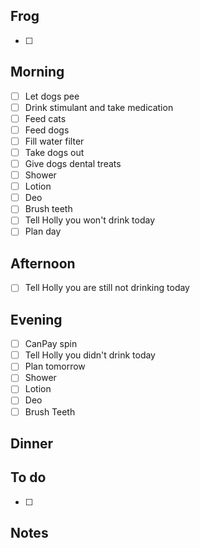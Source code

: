 ## Frog
- [ ] 

## Morning 
- [ ] Let dogs pee
- [ ] Drink stimulant and take medication
- [ ] Feed cats
- [ ] Feed dogs
- [ ] Fill water filter
- [ ] Take dogs out 
- [ ] Give dogs dental treats
- [ ] Shower
- [ ] Lotion
- [ ] Deo
- [ ] Brush teeth
- [ ] Tell Holly you won't drink today
- [ ] Plan day

## Afternoon 
- [ ] Tell Holly you are still not drinking today

## Evening
- [ ] CanPay spin
- [ ] Tell Holly you didn't drink today
- [ ] Plan tomorrow 
- [ ] Shower 
- [ ] Lotion 
- [ ] Deo 
- [ ] Brush Teeth 

## Dinner 


## To do
- [ ] 

## Notes 
